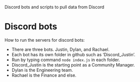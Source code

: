 Discord bots and scripts to pull data from Discord

# Discord bots
How to run the servers for discord bots:

- There are three bots. Justin, Dylan, and Rachael.
- Each bot has its own folder in github such as ‘Discord_Justin’.
- Run by typing command `node index.js` in each folder.
- Discord_Justin is the starting point as a Community Manager.
- Dylan is the Engineering team.
- Rachael is the Finance and else.